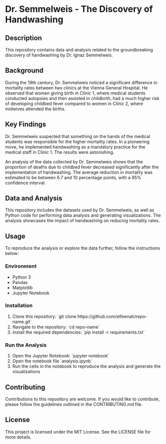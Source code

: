 <!DOCTYPE html>
<html>
<head>
  <meta charset="UTF-8">
</head>
<body>
  <h1>Dr. Semmelweis - The Discovery of Handwashing</h1>

  <h2>Description</h2>
  <p>This repository contains data and analysis related to the groundbreaking discovery of handwashing by Dr. Ignaz Semmelweis.</p>

  <h2>Background</h2>
  <p>During the 19th century, Dr. Semmelweis noticed a significant difference in mortality rates between two clinics at the Vienna General Hospital. He observed that women giving birth in Clinic 1, where medical students conducted autopsies and then assisted in childbirth, had a much higher risk of developing childbed fever compared to women in Clinic 2, where midwives attended the births.</p>

  <h2>Key Findings</h2>
  <p>Dr. Semmelweis suspected that something on the hands of the medical students was responsible for the higher mortality rates. In a pioneering move, he implemented handwashing as a mandatory practice for the medical staff in Clinic 1. The results were astonishing.</p>
  <p>An analysis of the data collected by Dr. Semmelweis shows that the proportion of deaths due to childbed fever decreased significantly after the implementation of handwashing. The average reduction in mortality was estimated to be between 6.7 and 10 percentage points, with a 95% confidence interval.</p>

  <h2>Data and Analysis</h2>
  <p>This repository includes the datasets used by Dr. Semmelweis, as well as Python code for performing data analysis and generating visualizations. The analysis showcases the impact of handwashing on reducing mortality rates.</p>

  <h2>Usage</h2>
  <p>To reproduce the analysis or explore the data further, follow the instructions below:</p>

  <h3>Environment</h3>
  <ul>
    <li>Python 3</li>
    <li>Pandas</li>
    <li>Matplotlib</li>
    <li>Jupyter Notebook</li>
  </ul>

  <h3>Installation</h3>
  <ol>
    <li>Clone this repository: `git clone https://github.com/elfeenah/repo-name.git`</li>
    <li>Navigate to the repository: `cd repo-name`</li>
    <li>Install the required dependencies: `pip install -r requirements.txt`</li>
  </ol>

  <h3>Run the Analysis</h3>
  <ol>
    <li>Open the Jupyter Notebook: `jupyter notebook`</li>
    <li>Open the notebook file `analysis.ipynb`</li>
    <li>Run the cells in the notebook to reproduce the analysis and generate the visualizations</li>
  </ol>

  <h2>Contributing</h2>
  <p>Contributions to this repository are welcome. If you would like to contribute, please follow the guidelines outlined in the CONTRIBUTING.md file.</p>

  <h2>License</h2>
  <p>This project is licensed under the MIT License. See the LICENSE file for more details.</p>
</body>
</html>
